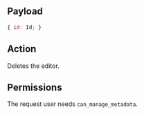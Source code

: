 ## Payload
```js
{ id: Id; }
```

## Action
Deletes the editor.

## Permissions
The request user needs `can_manage_metadata`.
